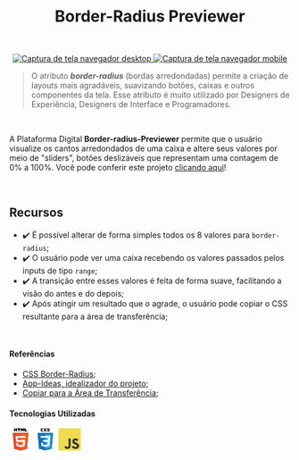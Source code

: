 <h1 align='center'>Border-Radius Previewer</h1>
<br>
<p align='center'>
  <a href='https://gustavotxfreitas.github.io/border-radius-previewer/'>
    <img src='https://user-images.githubusercontent.com/62919596/92534165-7e40eb80-f20a-11ea-862b-bcb3018778da.gif' alt='Captura de tela navegador desktop' height='250'/>
    <img src='https://user-images.githubusercontent.com/62919596/92534168-7f721880-f20a-11ea-910c-d151c5bfe3b1.gif' alt='Captura de tela navegador mobile' height='250'/>
  </a>
</p>

>O atributo ***border-radius*** (bordas arredondadas) permite a criação de layouts mais agradáveis, suavizando botões, caixas e outros componentes da tela. Esse atributo é muito utilizado por Designers de Experiência, Designers de Interface e Programadores.

<br>

A Plataforma Digital **Border-radius-Previewer** permite que o usuário visualize os cantos arredondados de uma caixa e altere seus valores por meio de "sliders", botões deslizáveis que representam uma contagem de 0% a 100%. Você pode conferir este projeto [clicando aqui](https://gustavotxfreitas.github.io/border-radius-previewer/)!

<br>

## Recursos

- ✔️ É possível alterar de forma simples todos os 8 valores para `border-radius`;
- ✔️ O usuário pode ver uma caixa recebendo os valores passados pelos inputs de tipo `range`;
- ✔️ A transição entre esses valores é feita de forma suave, facilitando a visão do antes e do depois;
- ✔️ Após atingir um resultado que o agrade, o usuário pode copiar o CSS resultante para a área de transferência;

<br>

#### Referências

- [CSS Border-Radius](https://www.w3schools.com/css/css3_borders.asp);
- [App-Ideas, idealizador do projeto](https://github.com/florinpop17/app-ideas/blob/master/Projects/1-Beginner/Border-Radius-Previewer.md);
- [Copiar para a Área de Transferência](https://edupala.com/copy-div-content-clipboard/#:~:text=Copying%20the%20text%20from%20the,copying%20text%20from%20text%20input);


#### Tecnologias Utilizadas
<p>
  <img height='40' src='https://raw.githubusercontent.com/github/explore/80688e429a7d4ef2fca1e82350fe8e3517d3494d/topics/html/html.png' />
  <img height='40' src='https://raw.githubusercontent.com/github/explore/80688e429a7d4ef2fca1e82350fe8e3517d3494d/topics/css/css.png' />
  <img height='40' src='https://raw.githubusercontent.com/github/explore/80688e429a7d4ef2fca1e82350fe8e3517d3494d/topics/javascript/javascript.png' />
</p>
